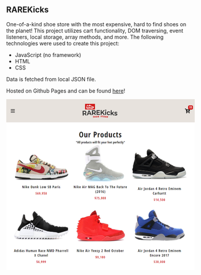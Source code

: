 ## RAREKicks

One-of-a-kind shoe store with the most expensive, hard to find shoes on the planet! This project utilizes cart functionality, DOM traversing, event listeners, local storage, array methods, and more. The following technologies were used to create this project:

- JavaScript (no framework)
- HTML
- CSS

Data is fetched from local JSON file.

Hosted on Github Pages and can be found <a href="https://jemadd04.github.io/rarekicks/" target="_blank">here</a>!

![](images/main-snippet.PNG)